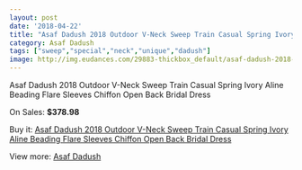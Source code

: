 ```yaml
---
layout: post
date: '2018-04-22'
title: "Asaf Dadush 2018 Outdoor V-Neck Sweep Train Casual Spring Ivory Aline Beading Flare Sleeves Chiffon Open Back Bridal Dress"
category: Asaf Dadush
tags: ["sweep","special","neck","unique","dadush"]
image: http://img.eudances.com/29883-thickbox_default/asaf-dadush-2018-outdoor-v-neck-sweep-train-casual-spring-ivory-aline-beading-flare-sleeves-chiffon-open-back-bridal-dress.jpg
---
```

Asaf Dadush 2018 Outdoor V-Neck Sweep Train Casual Spring Ivory Aline Beading Flare Sleeves Chiffon Open Back Bridal Dress

On Sales: **$378.98**
<a href="https://www.eudances.com/en/asaf-dadush/9621-asaf-dadush-2018-outdoor-v-neck-sweep-train-casual-spring-ivory-aline-beading-flare-sleeves-chiffon-open-back-bridal-dress.html"><amp-img layout="responsive" width="600" height="600" src="//img.eudances.com/29883-thickbox_default/asaf-dadush-2018-outdoor-v-neck-sweep-train-casual-spring-ivory-aline-beading-flare-sleeves-chiffon-open-back-bridal-dress.jpg" alt="Asaf Dadush 2018 Outdoor V-Neck Sweep Train Casual Spring Ivory Aline Beading Flare Sleeves Chiffon Open Back Bridal Dress 0" /></a>
<a href="https://www.eudances.com/en/asaf-dadush/9621-asaf-dadush-2018-outdoor-v-neck-sweep-train-casual-spring-ivory-aline-beading-flare-sleeves-chiffon-open-back-bridal-dress.html"><amp-img layout="responsive" width="600" height="600" src="//img.eudances.com/29892-thickbox_default/asaf-dadush-2018-outdoor-v-neck-sweep-train-casual-spring-ivory-aline-beading-flare-sleeves-chiffon-open-back-bridal-dress.jpg" alt="Asaf Dadush 2018 Outdoor V-Neck Sweep Train Casual Spring Ivory Aline Beading Flare Sleeves Chiffon Open Back Bridal Dress 1" /></a>
<a href="https://www.eudances.com/en/asaf-dadush/9621-asaf-dadush-2018-outdoor-v-neck-sweep-train-casual-spring-ivory-aline-beading-flare-sleeves-chiffon-open-back-bridal-dress.html"><amp-img layout="responsive" width="600" height="600" src="//img.eudances.com/29891-thickbox_default/asaf-dadush-2018-outdoor-v-neck-sweep-train-casual-spring-ivory-aline-beading-flare-sleeves-chiffon-open-back-bridal-dress.jpg" alt="Asaf Dadush 2018 Outdoor V-Neck Sweep Train Casual Spring Ivory Aline Beading Flare Sleeves Chiffon Open Back Bridal Dress 2" /></a>
<a href="https://www.eudances.com/en/asaf-dadush/9621-asaf-dadush-2018-outdoor-v-neck-sweep-train-casual-spring-ivory-aline-beading-flare-sleeves-chiffon-open-back-bridal-dress.html"><amp-img layout="responsive" width="600" height="600" src="//img.eudances.com/29890-thickbox_default/asaf-dadush-2018-outdoor-v-neck-sweep-train-casual-spring-ivory-aline-beading-flare-sleeves-chiffon-open-back-bridal-dress.jpg" alt="Asaf Dadush 2018 Outdoor V-Neck Sweep Train Casual Spring Ivory Aline Beading Flare Sleeves Chiffon Open Back Bridal Dress 3" /></a>
<a href="https://www.eudances.com/en/asaf-dadush/9621-asaf-dadush-2018-outdoor-v-neck-sweep-train-casual-spring-ivory-aline-beading-flare-sleeves-chiffon-open-back-bridal-dress.html"><amp-img layout="responsive" width="600" height="600" src="//img.eudances.com/29889-thickbox_default/asaf-dadush-2018-outdoor-v-neck-sweep-train-casual-spring-ivory-aline-beading-flare-sleeves-chiffon-open-back-bridal-dress.jpg" alt="Asaf Dadush 2018 Outdoor V-Neck Sweep Train Casual Spring Ivory Aline Beading Flare Sleeves Chiffon Open Back Bridal Dress 4" /></a>
<a href="https://www.eudances.com/en/asaf-dadush/9621-asaf-dadush-2018-outdoor-v-neck-sweep-train-casual-spring-ivory-aline-beading-flare-sleeves-chiffon-open-back-bridal-dress.html"><amp-img layout="responsive" width="600" height="600" src="//img.eudances.com/29888-thickbox_default/asaf-dadush-2018-outdoor-v-neck-sweep-train-casual-spring-ivory-aline-beading-flare-sleeves-chiffon-open-back-bridal-dress.jpg" alt="Asaf Dadush 2018 Outdoor V-Neck Sweep Train Casual Spring Ivory Aline Beading Flare Sleeves Chiffon Open Back Bridal Dress 5" /></a>
<a href="https://www.eudances.com/en/asaf-dadush/9621-asaf-dadush-2018-outdoor-v-neck-sweep-train-casual-spring-ivory-aline-beading-flare-sleeves-chiffon-open-back-bridal-dress.html"><amp-img layout="responsive" width="600" height="600" src="//img.eudances.com/29887-thickbox_default/asaf-dadush-2018-outdoor-v-neck-sweep-train-casual-spring-ivory-aline-beading-flare-sleeves-chiffon-open-back-bridal-dress.jpg" alt="Asaf Dadush 2018 Outdoor V-Neck Sweep Train Casual Spring Ivory Aline Beading Flare Sleeves Chiffon Open Back Bridal Dress 6" /></a>
<a href="https://www.eudances.com/en/asaf-dadush/9621-asaf-dadush-2018-outdoor-v-neck-sweep-train-casual-spring-ivory-aline-beading-flare-sleeves-chiffon-open-back-bridal-dress.html"><amp-img layout="responsive" width="600" height="600" src="//img.eudances.com/29886-thickbox_default/asaf-dadush-2018-outdoor-v-neck-sweep-train-casual-spring-ivory-aline-beading-flare-sleeves-chiffon-open-back-bridal-dress.jpg" alt="Asaf Dadush 2018 Outdoor V-Neck Sweep Train Casual Spring Ivory Aline Beading Flare Sleeves Chiffon Open Back Bridal Dress 7" /></a>
<a href="https://www.eudances.com/en/asaf-dadush/9621-asaf-dadush-2018-outdoor-v-neck-sweep-train-casual-spring-ivory-aline-beading-flare-sleeves-chiffon-open-back-bridal-dress.html"><amp-img layout="responsive" width="600" height="600" src="//img.eudances.com/29885-thickbox_default/asaf-dadush-2018-outdoor-v-neck-sweep-train-casual-spring-ivory-aline-beading-flare-sleeves-chiffon-open-back-bridal-dress.jpg" alt="Asaf Dadush 2018 Outdoor V-Neck Sweep Train Casual Spring Ivory Aline Beading Flare Sleeves Chiffon Open Back Bridal Dress 8" /></a>
<a href="https://www.eudances.com/en/asaf-dadush/9621-asaf-dadush-2018-outdoor-v-neck-sweep-train-casual-spring-ivory-aline-beading-flare-sleeves-chiffon-open-back-bridal-dress.html"><amp-img layout="responsive" width="600" height="600" src="//img.eudances.com/29884-thickbox_default/asaf-dadush-2018-outdoor-v-neck-sweep-train-casual-spring-ivory-aline-beading-flare-sleeves-chiffon-open-back-bridal-dress.jpg" alt="Asaf Dadush 2018 Outdoor V-Neck Sweep Train Casual Spring Ivory Aline Beading Flare Sleeves Chiffon Open Back Bridal Dress 9" /></a>

Buy it: [Asaf Dadush 2018 Outdoor V-Neck Sweep Train Casual Spring Ivory Aline Beading Flare Sleeves Chiffon Open Back Bridal Dress](https://www.eudances.com/en/asaf-dadush/9621-asaf-dadush-2018-outdoor-v-neck-sweep-train-casual-spring-ivory-aline-beading-flare-sleeves-chiffon-open-back-bridal-dress.html "Asaf Dadush 2018 Outdoor V-Neck Sweep Train Casual Spring Ivory Aline Beading Flare Sleeves Chiffon Open Back Bridal Dress")

View more: [Asaf Dadush](https://www.eudances.com/en/148-asaf-dadush "Asaf Dadush")
